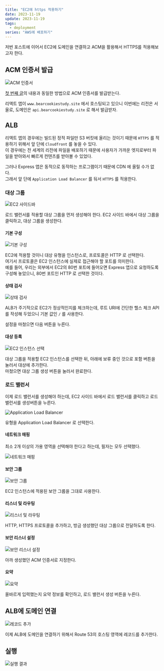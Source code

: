 ```yaml
---
title: "EC2에 https 적용하기"
date: 2023-11-19
update: 2023-11-19
tags:
  - deployment
series: "AWS에 배포하기"
---
```


저번 포스트에 이어서 EC2에 도메인을 연결하고 ACM을 활용해서 HTTPS를 적용해보고자 한다.

## ACM 인증서 발급

![ACM 인증서](image.png)

[첫 번째 글](aws-deployment-1)의 내용과 동일한 방법으로 ACM 인증서를 발급받는다.

리액트 앱이 `www.bearcookiestudy.site` 에서 호스팅되고 있으니 이번에는 리전은 서울로, 도메인은 `api.bearcookiestudy.site` 로 해서 발급받자.

## ALB

리액트 앱의 경우에는 빌드된 정적 파일만 S3 버킷에 올리는 것이기 때문에 `HTTPS` 를 적용하기 위해서 앞 단에 `Cloudfront` 를 놓을 수 있다.  
이 경우에는 전 세계의 리전에 파일을 배포하기 때문에 사용자가 가까운 엣지로부터 파일을 받아와서 빠르게 컨텐츠를 받아볼 수 있었다.

그러나 Express 앱은 동적으로 동작하는 프로그램이기 때문에 CDN 에 올릴 수가 없다.  
그래서 앞 단에 `Application Load Balancer` 를 둬서 `HTTPS` 를 적용한다.

### 대상 그룹

![EC2 사이드바](image-1.png)

로드 밸런서를 적용할 대상 그룹을 먼저 생성해야 한다.
EC2 사이드 바에서 대상 그룹을 클릭하고, 대상 그룹을 생성한다.

#### 기본 구성

![기본 구성](image-3.png)

EC2에 적용할 것이니 대상 유형을 인스턴스로, 프로토콜은 HTTP 로 선택한다.  
여기서 프로토콜은 EC2 인스턴스에 실제로 접근해야 할 포트를 의미한다.  
예를 들어, 우리는 외부에서 EC2의 80번 포트에 들어오면 Express 앱으로 요청하도록 구성해 놓았으니, 80번 포트인 HTTP 로 선택한 것이다.

#### 상태 검사

![상태 검사](image-11.png)

ALB가 주기적으로 EC2가 정상적인지를 체크하는데, 루트 URI에 간단한 헬스 체크 API를 작성해 두었으니 기본 값인 `/` 를 사용한다.

설정을 마쳤으면 다음 버튼을 누른다.

#### 대상 등록

![EC2 인스턴스 선택](image-4.png)

대상 그룹을 적용할 EC2 인스턴스를 선택한 뒤, 아래에 보류 중인 것으로 포함 버튼을 눌러서 대상에 추가한다.  
마쳤으면 대상 그룹 생성 버튼을 눌러서 완료한다.

### 로드 밸런서

이제 로드 밸런서를 생성해야 하는데, EC2 사이드 바에서 로드 밸런서를 클릭하고 로드 밸런서를 생성버튼을 누른다.

![Application Load Balancer](image-2.png)

유형을 Application Load Balancer 로 선택한다.

#### 네트워크 매핑

최소 2개 이상의 가용 영역을 선택해야 한다고 하는데, 필자는 모두 선택했다.

![네트워크 매핑](image-5.png)

#### 보안 그룹

![보안 그룹](image-14.png)

EC2 인스턴스에 적용된 보안 그룹을 그대로 사용한다.

#### 리스너 및 라우팅

![리스너 및 라우팅](image-6.png)

HTTP, HTTPS 프로토콜을 추가하고, 방금 생성했던 대상 그룹으로 전달하도록 한다.

#### 보안 리스너 설정

![보안 리스너 설정](image-7.png)

아까 생성했던 ACM 인증서로 지정한다.

#### 요약

![요약](image-15.png)

올바르게 입력했는지 요약 정보를 확인하고, 로드 밸런서 생성 버튼을 누른다.

## ALB에 도메인 연결

![레코드 추가](image-12.png)

이제 ALB에 도메인을 연결하기 위해서 Route 53의 호스팅 영역에 레코드를 추가한다.

## 실행

![실행 결과](image-13.png)
